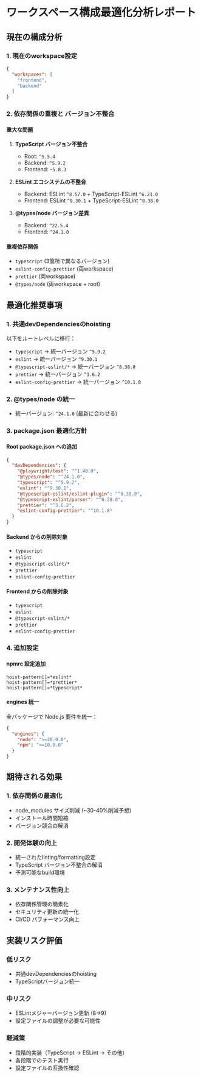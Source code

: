 # ワークスペース構成最適化分析レポート

## 現在の構成分析

### 1. 現在のworkspace設定
```json
{
  "workspaces": [
    "frontend",
    "backend"
  ]
}
```

### 2. 依存関係の重複と バージョン不整合

#### 重大な問題
1. **TypeScript バージョン不整合**
   - Root: `^5.5.4`
   - Backend: `^5.9.2`  
   - Frontend: `~5.8.3`

2. **ESLint エコシステムの不整合**
   - Backend: ESLint `^8.57.0` + TypeScript-ESLint `^6.21.0`
   - Frontend: ESLint `^9.30.1` + TypeScript-ESLint `^8.38.0`

3. **@types/node バージョン差異**
   - Backend: `^22.5.4`
   - Frontend: `^24.1.0`

#### 重複依存関係
- `typescript` (3箇所で異なるバージョン)
- `eslint-config-prettier` (両workspace)
- `prettier` (両workspace)
- `@types/node` (両workspace + root)

## 最適化推奨事項

### 1. 共通devDependenciesのhoisting
以下をルートレベルに移行：
- `typescript` → 統一バージョン `^5.9.2`
- `eslint` → 統一バージョン `^9.30.1`
- `@typescript-eslint/*` → 統一バージョン `^8.38.0`
- `prettier` → 統一バージョン `^3.6.2`
- `eslint-config-prettier` → 統一バージョン `^10.1.8`

### 2. @types/node の統一
- 統一バージョン: `^24.1.0` (最新に合わせる)

### 3. package.json 最適化方針

#### Root package.json への追加
```json
{
  "devDependencies": {
    "@playwright/test": "^1.48.0",
    "@types/node": "^24.1.0", 
    "typescript": "^5.9.2",
    "eslint": "^9.30.1",
    "@typescript-eslint/eslint-plugin": "^8.38.0",
    "@typescript-eslint/parser": "^8.38.0",
    "prettier": "^3.6.2",
    "eslint-config-prettier": "^10.1.8"
  }
}
```

#### Backend からの削除対象
- `typescript`
- `eslint`
- `@typescript-eslint/*`
- `prettier`
- `eslint-config-prettier`

#### Frontend からの削除対象
- `typescript`
- `eslint` 
- `@typescript-eslint/*`
- `prettier`
- `eslint-config-prettier`

### 4. 追加設定

#### npmrc 設定追加
```
hoist-pattern[]=*eslint*
hoist-pattern[]=*prettier*
hoist-pattern[]=*typescript*
```

#### engines 統一
全パッケージで Node.js 要件を統一：
```json
{
  "engines": {
    "node": ">=20.0.0",
    "npm": ">=10.0.0"
  }
}
```

## 期待される効果

### 1. 依存関係の最適化
- node_modules サイズ削減 (~30-40%削減予想)
- インストール時間短縮
- バージョン競合の解消

### 2. 開発体験の向上  
- 統一されたlinting/formatting設定
- TypeScript バージョン不整合の解消
- 予測可能なbuild環境

### 3. メンテナンス性向上
- 依存関係管理の簡素化
- セキュリティ更新の統一化
- CI/CD パフォーマンス向上

## 実装リスク評価

### 低リスク
- 共通devDependenciesのhoisting
- TypeScriptバージョン統一

### 中リスク  
- ESLintメジャーバージョン更新 (8→9)
- 設定ファイルの調整が必要な可能性

### 軽減策
- 段階的実装（TypeScript → ESLint → その他）
- 各段階でのテスト実行
- 設定ファイルの互換性確認